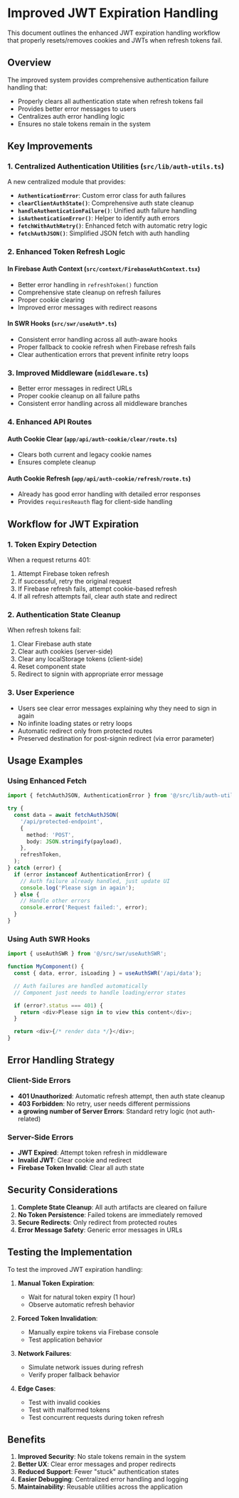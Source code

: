 # Improved JWT Expiration Handling

This document outlines the enhanced JWT expiration handling workflow that properly resets/removes cookies and JWTs when refresh tokens fail.

## Overview

The improved system provides comprehensive authentication failure handling that:

- Properly clears all authentication state when refresh tokens fail
- Provides better error messages to users
- Centralizes auth error handling logic
- Ensures no stale tokens remain in the system

## Key Improvements

### 1. Centralized Authentication Utilities (`src/lib/auth-utils.ts`)

A new centralized module that provides:

- **`AuthenticationError`**: Custom error class for auth failures
- **`clearClientAuthState()`**: Comprehensive auth state cleanup
- **`handleAuthenticationFailure()`**: Unified auth failure handling
- **`isAuthenticationError()`**: Helper to identify auth errors
- **`fetchWithAuthRetry()`**: Enhanced fetch with automatic retry logic
- **`fetchAuthJSON()`**: Simplified JSON fetch with auth handling

### 2. Enhanced Token Refresh Logic

#### In Firebase Auth Context (`src/context/FirebaseAuthContext.tsx`)

- Better error handling in `refreshToken()` function
- Comprehensive state cleanup on refresh failures
- Proper cookie clearing
- Improved error messages with redirect reasons

#### In SWR Hooks (`src/swr/useAuth*.ts`)

- Consistent error handling across all auth-aware hooks
- Proper fallback to cookie refresh when Firebase refresh fails
- Clear authentication errors that prevent infinite retry loops

### 3. Improved Middleware (`middleware.ts`)

- Better error messages in redirect URLs
- Proper cookie cleanup on all failure paths
- Consistent error handling across all middleware branches

### 4. Enhanced API Routes

#### Auth Cookie Clear (`app/api/auth-cookie/clear/route.ts`)

- Clears both current and legacy cookie names
- Ensures complete cleanup

#### Auth Cookie Refresh (`app/api/auth-cookie/refresh/route.ts`)

- Already has good error handling with detailed error responses
- Provides `requiresReauth` flag for client-side handling

## Workflow for JWT Expiration

### 1. Token Expiry Detection

When a request returns 401:

1. Attempt Firebase token refresh
2. If successful, retry the original request
3. If Firebase refresh fails, attempt cookie-based refresh
4. If all refresh attempts fail, clear auth state and redirect

### 2. Authentication State Cleanup

When refresh tokens fail:

1. Clear Firebase auth state
2. Clear auth cookies (server-side)
3. Clear any localStorage tokens (client-side)
4. Reset component state
5. Redirect to signin with appropriate error message

### 3. User Experience

- Users see clear error messages explaining why they need to sign in again
- No infinite loading states or retry loops
- Automatic redirect only from protected routes
- Preserved destination for post-signin redirect (via error parameter)

## Usage Examples

### Using Enhanced Fetch

```typescript
import { fetchAuthJSON, AuthenticationError } from '@/src/lib/auth-utils';

try {
  const data = await fetchAuthJSON(
    '/api/protected-endpoint',
    {
      method: 'POST',
      body: JSON.stringify(payload),
    },
    refreshToken,
  );
} catch (error) {
  if (error instanceof AuthenticationError) {
    // Auth failure already handled, just update UI
    console.log('Please sign in again');
  } else {
    // Handle other errors
    console.error('Request failed:', error);
  }
}
```

### Using Auth SWR Hooks

```typescript
import { useAuthSWR } from '@/src/swr/useAuthSWR';

function MyComponent() {
  const { data, error, isLoading } = useAuthSWR('/api/data');

  // Auth failures are handled automatically
  // Component just needs to handle loading/error states

  if (error?.status === 401) {
    return <div>Please sign in to view this content</div>;
  }

  return <div>{/* render data */}</div>;
}
```

## Error Handling Strategy

### Client-Side Errors

- **401 Unauthorized**: Automatic refresh attempt, then auth state cleanup
- **403 Forbidden**: No retry, user needs different permissions
- **a growing number of Server Errors**: Standard retry logic (not auth-related)

### Server-Side Errors

- **JWT Expired**: Attempt token refresh in middleware
- **Invalid JWT**: Clear cookie and redirect
- **Firebase Token Invalid**: Clear all auth state

## Security Considerations

1. **Complete State Cleanup**: All auth artifacts are cleared on failure
2. **No Token Persistence**: Failed tokens are immediately removed
3. **Secure Redirects**: Only redirect from protected routes
4. **Error Message Safety**: Generic error messages in URLs

## Testing the Implementation

To test the improved JWT expiration handling:

1. **Manual Token Expiration**:

   - Wait for natural token expiry (1 hour)
   - Observe automatic refresh behavior

2. **Forced Token Invalidation**:

   - Manually expire tokens via Firebase console
   - Test application behavior

3. **Network Failures**:

   - Simulate network issues during refresh
   - Verify proper fallback behavior

4. **Edge Cases**:
   - Test with invalid cookies
   - Test with malformed tokens
   - Test concurrent requests during token refresh

## Benefits

1. **Improved Security**: No stale tokens remain in the system
2. **Better UX**: Clear error messages and proper redirects
3. **Reduced Support**: Fewer "stuck" authentication states
4. **Easier Debugging**: Centralized error handling and logging
5. **Maintainability**: Reusable utilities across the application
